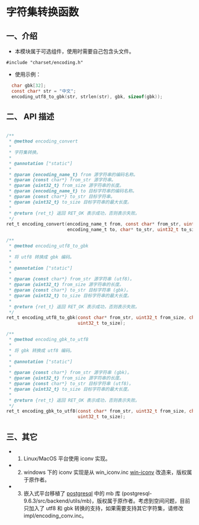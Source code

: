# 字符集转换函数

## 一、介绍

* 本模块属于可选组件，使用时需要自己包含头文件。

```
#include "charset/encoding.h"
```

* 使用示例：

```c
  char gbk[32];
  const char* str = "中文";
  encoding_utf8_to_gbk(str, strlen(str), gbk, sizeof(gbk));
```

## 二、 API 描述

```c

/**
 * @method encoding_convert
 *
 * 字符集转换。
 *
 * @annotation ["static"]
 *
 * @param {encoding_name_t} from 源字符串的编码名称。
 * @param {const char*} from_str 源字符串。
 * @param {uint32_t} from_size 源字符串的长度。
 * @param {encoding_name_t} to 目标字符串的编码名称。
 * @param {const char*} to_str 目标字符串。
 * @param {uint32_t} to_size 目标字符串的最大长度。
 *
 * @return {ret_t} 返回 RET_OK 表示成功，否则表示失败。
 */
ret_t encoding_convert(encoding_name_t from, const char* from_str, uint32_t from_size,
                       encoding_name_t to, char* to_str, uint32_t to_size);

/**
 * @method encoding_utf8_to_gbk
 *
 * 将 utf8 转换成 gbk 编码。
 *
 * @annotation ["static"]
 *
 * @param {const char*} from_str 源字符串 (utf8)。
 * @param {uint32_t} from_size 源字符串的长度。
 * @param {const char*} to_str 目标字符串 (gbk)。
 * @param {uint32_t} to_size 目标字符串的最大长度。
 *
 * @return {ret_t} 返回 RET_OK 表示成功，否则表示失败。
 */
ret_t encoding_utf8_to_gbk(const char* from_str, uint32_t from_size, char* to_str,
                           uint32_t to_size);

/**
 * @method encoding_gbk_to_utf8
 *
 * 将 gbk 转换成 utf8 编码。
 *
 * @annotation ["static"]
 *
 * @param {const char*} from_str 源字符串 (gbk)。
 * @param {uint32_t} from_size 源字符串的长度。
 * @param {const char*} to_str 目标字符串 (utf8)。
 * @param {uint32_t} to_size 目标字符串的最大长度。
 *
 * @return {ret_t} 返回 RET_OK 表示成功，否则表示失败。
 */
ret_t encoding_gbk_to_utf8(const char* from_str, uint32_t from_size, char* to_str,
                           uint32_t to_size);
```

## 三、其它

* 1. Linux/MacOS 平台使用 iconv 实现。

* 2. windows 下的 iconv 实现是从 win_iconv.inc [win-iconv](https://github.com/win-iconv/win-iconv) 改造来，版权属于原作者。

* 3. 嵌入式平台移植了 [postgresql](https://www.postgresql.org/) 中的 mb 库 (postgresql-9.6.3/src/backend/utils/mb)，版权属于原作者。考虑到空间问题，目前只加入了 utf8 和 gbk 转换的支持，如果需要支持其它字符集，请修改 impl/encoding_conv.inc。
